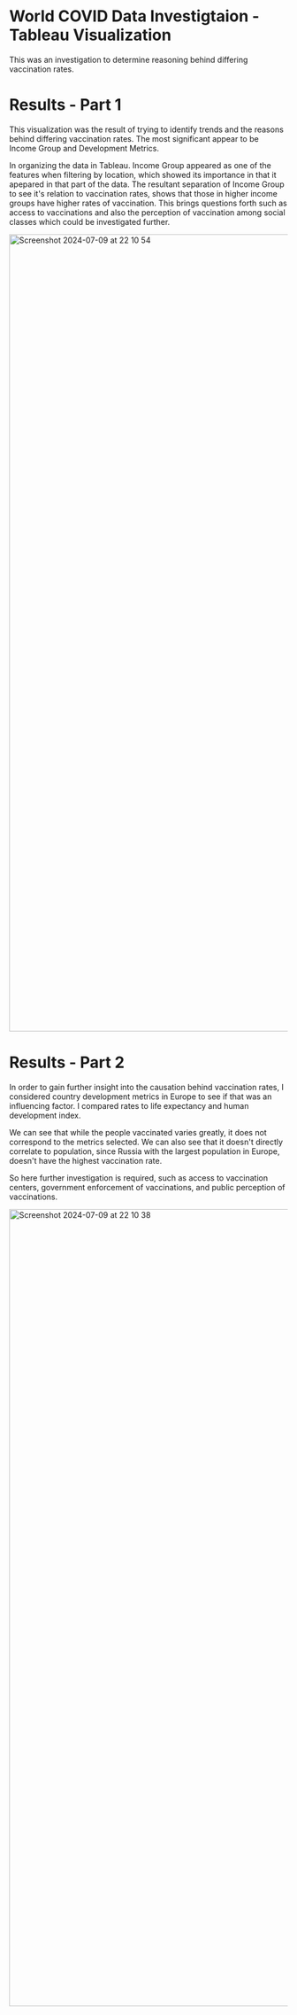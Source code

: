 # World COVID Data Investigtaion - Tableau Visualization
This was an investigation to determine reasoning behind differing vaccination rates. 

# Results - Part 1
This visualization was the result of trying to identify trends and the reasons behind differing vaccination rates.
The most significant appear to be Income Group and Development Metrics.

In organizing the data in Tableau. Income Group appeared as one of the features when filtering by location, which showed its importance in that it apepared in that part of the data.
The resultant separation of Income Group to see it's relation to vaccination rates, shows that those in higher income groups have higher rates of vaccination.
This brings questions forth such as access to vaccinations and also the perception of vaccination among social classes which could be investigated further.

<img width="1440" alt="Screenshot 2024-07-09 at 22 10 54" src="https://github.com/craigdatatech/COVID-Data-Visualization/assets/173221299/49e61a2b-1c6b-49ff-aced-33e23dde6dec">



# Results - Part 2
In order to gain further insight into the causation behind vaccination rates, I considered country development metrics in Europe to see if that was an influencing factor.  I compared rates to life expectancy and human development index.

We can see that while the people vaccinated varies greatly, it does not correspond to the metrics selected.
We can also see that it doesn't directly correlate to population, since Russia with the largest population in Europe, doesn't have the highest vaccination rate.

So here further investigation is required, such as access to vaccination centers, government enforcement of vaccinations, and public perception of vaccinations.

<img width="1440" alt="Screenshot 2024-07-09 at 22 10 38" src="https://github.com/craigdatatech/COVID-Data-Visualization/assets/173221299/bc51c450-7c6e-49f5-9536-6f23a7415caa">


